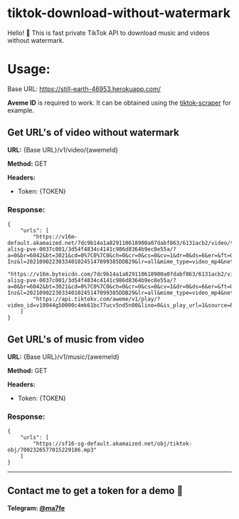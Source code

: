 # tiktok-download-without-watermark

Hello! 👋 This is fast private TikTok API to download music and videos without watermark.

# Usage:

Base URL: https://still-earth-46953.herokuapp.com/

**Aveme ID** is required to work. It can be obtained using the [tiktok-scraper](https://github.com/drawrowfly/tiktok-scraper) for example.

## Get URL's of video without watermark 
**URL:** {Base URL}/v1/video/{awemeId}

**Method:** GET

**Headers:**

* Token: {TOKEN}

### Response:
```
{
    "urls": [
        "https://v16m-default.akamaized.net/7dc9b14a1a829110618900a07dabf863/6131acb2/video/tos/alisg/tos-alisg-pve-0037c001/3d54f4834c4141c986d8364b9ec8e55a/?a=0&br=6042&bt=3021&cd=0%7C0%7C0&ch=0&cr=0&cs=0&cv=1&dr=0&ds=6&er=&ft=UC2fP_b3aGh-Inz&l=20210902230334010245147099385DDB29&lr=all&mime_type=video_mp4&net=0&pl=0&qs=0&rc=M3FnOGY6ZjRuNzMzODczNEApZjY6OjZkO2UzN2g8PDwzNGctMmtzcjRfM2pgLS1kMS1zczNfMC0tYF4xXy8yXl40YmE6Yw%3D%3D&vl=&vr=",
        "https://v16m.byteicdn.com/7dc9b14a1a829110618900a07dabf863/6131acb2/video/tos/alisg/tos-alisg-pve-0037c001/3d54f4834c4141c986d8364b9ec8e55a/?a=0&br=6042&bt=3021&cd=0%7C0%7C0&ch=0&cr=0&cs=0&cv=1&dr=0&ds=6&er=&ft=UC2fP_b3aGh-Inz&l=20210902230334010245147099385DDB29&lr=all&mime_type=video_mp4&net=0&pl=0&qs=0&rc=M3FnOGY6ZjRuNzMzODczNEApZjY6OjZkO2UzN2g8PDwzNGctMmtzcjRfM2pgLS1kMS1zczNfMC0tYF4xXy8yXl40YmE6Yw%3D%3D&vl=&vr=",
        "https://api.tiktokv.com/aweme/v1/play/?video_id=v10044g50000c4mk61bc77ucv5nd5n00&line=0&is_play_url=1&source=PackSourceEnum_AWEME_DETAIL&file_id=1d0e979a9ae5420bb48aac3070733bc6"
    ]
}
```

## Get URL's of music from video 
**URL:** {Base URL}/v1/music/{awemeId}

**Method:** GET

**Headers:**

* Token: {TOKEN}

### Response:
```
{
    "urls": [
        "https://sf16-sg-default.akamaized.net/obj/tiktok-obj/7002326577015229186.mp3"
    ]
}
```
---
## Contact me to get a token for a demo 🦋

**Telegram: [@ma7fe](https://t.me/ma7fe)**

